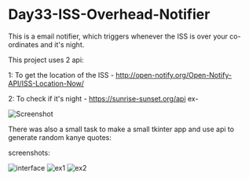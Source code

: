 # Day33-ISS-Overhead-Notifier
This is a email notifier, which triggers whenever the ISS is over your co-ordinates and it's night.

This project uses 2 api:

1: To get the location of the ISS - http://open-notify.org/Open-Notify-API/ISS-Location-Now/

2: To check if it's night - https://sunrise-sunset.org/api
ex-

![Screenshot](https://user-images.githubusercontent.com/86790253/232568503-85786894-c182-4ac7-a8c9-57172e9e133d.jpg)

There was also a small task to make a small tkinter app and use api to generate random kanye quotes:

screenshots:

![interface](https://user-images.githubusercontent.com/86790253/232569500-1dc44477-83bc-436b-bd90-2d039224fb16.png)
![ex1](https://user-images.githubusercontent.com/86790253/232569541-63a3222f-6e70-4c39-b1ff-22ed29817738.png)
![ex2](https://user-images.githubusercontent.com/86790253/232569554-ef2299a0-0c2e-4079-b0f9-20bdde5d4afd.png)
